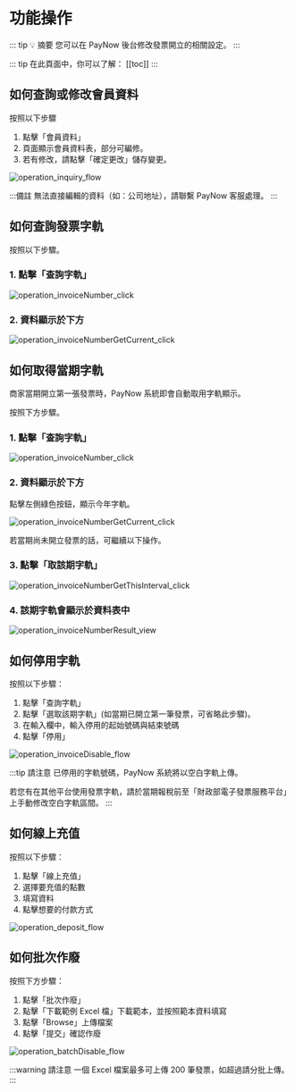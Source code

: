 # 功能操作

::: tip 💡 摘要
您可以在 PayNow 後台修改發票開立的相關設定。
:::

::: tip 在此頁面中，你可以了解：
[[toc]]
:::

## 如何查詢或修改會員資料

按照以下步驟
1. 點擊「會員資料」
2. 頁面顯示會員資料表，部分可編修。
3. 若有修改，請點擊「確定更改」儲存變更。

![operation_inquiry_flow](./images/operation/operation_inquiry_flow.png)

:::備註
無法直接編輯的資料（如：公司地址），請聯繫 PayNow 客服處理。
:::

## 如何查詢發票字軌

按照以下步驟。
### 1. 點擊「查詢字軌」

![operation_invoiceNumber_click](./images/operation/operation_invoiceNumber_click.png)

### 2. 資料顯示於下方

![operation_invoiceNumberGetCurrent_click](./images/operation/operation_invoiceNumberGetCurrent_click.png)

## 如何取得當期字軌

商家當期開立第一張發票時，PayNow 系統即會自動取用字軌顯示。

按照下方步驟。

### 1. 點擊「查詢字軌」

![operation_invoiceNumber_click](operation_invoiceNumber_click)

### 2. 資料顯示於下方

點擊左側綠色按鈕，顯示今年字軌。

![operation_invoiceNumberGetCurrent_click](./images/operation/operation_invoiceNumberGetCurrent_click.png)

若當期尚未開立發票的話，可繼續以下操作。

### 3. 點擊「取該期字軌」

![operation_invoiceNumberGetThisInterval_click](./images/operation/operation_invoiceNumberGetThisInterval_click.png)

### 4. 該期字軌會顯示於資料表中

![operation_invoiceNumberResult_view](./images/operation/operation_invoiceNumberResult_view.png)

## 如何停用字軌

按照以下步驟：
1. 點擊「查詢字軌」
2. 點擊「選取該期字軌」(如當期已開立第一筆發票，可省略此步驟)。
3. 在輸入欄中，輸入停用的起始號碼與結束號碼
4. 點擊「停用」

![operation_invoiceDisable_flow](./images/operation/operation_invoiceDisable_flow.png)

:::tip 請注意
已停用的字軌號碼，PayNow 系統將以空白字軌上傳。

若您有在其他平台使用發票字軌，請於當期報稅前至「財政部電子發票服務平台」上手動修改空白字軌區間。
:::

## 如何線上充值

按照以下步驟：
1. 點擊「線上充值」
2. 選擇要充值的點數
3. 填寫資料
4. 點擊想要的付款方式

![operation_deposit_flow](./images/operation/operation_deposit_flow.png)

<!-- @TODO 線上充值是用在哪裡 -->

## 如何批次作廢

按照下方步驟：
1. 點擊「批次作廢」
2. 點擊「下載範例 Excel 檔」下載範本，並按照範本資料填寫
3. 點擊「Browse」上傳檔案
4. 點擊「提交」確認作廢

![operation_batchDisable_flow](./images/operation/operation_batchDisable_flow.png)

:::warning 請注意
一個 Excel 檔案最多可上傳 200 筆發票，如超過請分批上傳。
:::